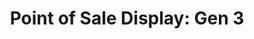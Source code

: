 ---
layout: project
permalink: /point_of_sale_display_gen3/
title: "Point of Sale Display: Gen 3"
challenge: 
result: 
services:
 - 
main_image: "/assets/images/projects/point_of_sale_display_gen3/main.jpg"
images:
 - "/assets/images/projects/point_of_sale_display_gen3/01.jpg"
 - "/assets/images/projects/point_of_sale_display_gen3/02.jpg"
 - "/assets/images/projects/point_of_sale_display_gen3/03.jpg"
---